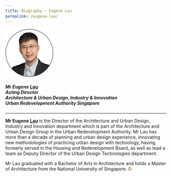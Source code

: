 ```yaml
---
title: Biography — Eugene Lau
permalink: /eugene-lau/
---
```


<div style="width:150px"><img src="/images/secretariat/eugene-lau.png" alt="Eugene Lau" /></div>

##### **Mr Eugene <u>Lau</u>** <br> Acting Director <br> Architecture & Urban Design, Industry & Innovation <br> Urban Redevelopment Authority Singapore

---

**Mr Eugene <u>Lau</u>** is the Director of the Architecture and Urban Design, Industry and Innovation department which is part of the Architecture and Urban Design Group in the Urban Redevelopment Authority. Mr Lau has more than a decade of planning and urban design experience, innovating new methodologies of practicing urban design with technology, having formerly served in the Housing and Redevelopment Board, as well as lead a team as Deputy Director of the Urban Design Technologies department. 

Mr Lau graduated with a Bachelor of Arts in Architecture and holds a Master of Architecture from the National University of Singapore. **<font color="#967942">O</font>**

